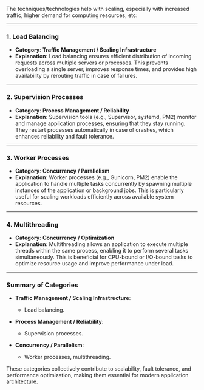 The techniques/technologies help with scaling, especially with increased traffic, higher demand for computing resources, etc:

---

### **1. Load Balancing**

- **Category**: **Traffic Management / Scaling Infrastructure**
- **Explanation**: Load balancing ensures efficient distribution of incoming requests across multiple servers or processes. This prevents overloading a single server, improves response times, and provides high availability by rerouting traffic in case of failures.

---

### **2. Supervision Processes**

- **Category**: **Process Management / Reliability**
- **Explanation**: Supervision tools (e.g., Supervisor, systemd, PM2) monitor and manage application processes, ensuring that they stay running. They restart processes automatically in case of crashes, which enhances reliability and fault tolerance.

---

### **3. Worker Processes**

- **Category**: **Concurrency / Parallelism**
- **Explanation**: Worker processes (e.g., Gunicorn, PM2) enable the application to handle multiple tasks concurrently by spawning multiple instances of the application or background jobs. This is particularly useful for scaling workloads efficiently across available system resources.

---

### **4. Multithreading**

- **Category**: **Concurrency / Optimization**
- **Explanation**: Multithreading allows an application to execute multiple threads within the same process, enabling it to perform several tasks simultaneously. This is beneficial for CPU-bound or I/O-bound tasks to optimize resource usage and improve performance under load.

---

### **Summary of Categories**

- **Traffic Management / Scaling Infrastructure**:
    
    - Load balancing.
- **Process Management / Reliability**:
    
    - Supervision processes.
- **Concurrency / Parallelism**:
    
    - Worker processes, multithreading.

These categories collectively contribute to scalability, fault tolerance, and performance optimization, making them essential for modern application architecture.